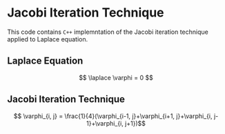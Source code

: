 # Jacobi Iteration Technique
This code contains `C++` implemntation of the Jacobi iteration technique applied to Laplace equation. 
## Laplace Equation
$$ \laplace \varphi = 0 $$  
## Jacobi Iteration Technique 
$$ \varphi_{i, j} = \frac{1}{4}(\varphi_{i-1, j}+\varphi_{i+1, j}+\varphi_{i, j-1}+\varphi_{i, j+1})$$
